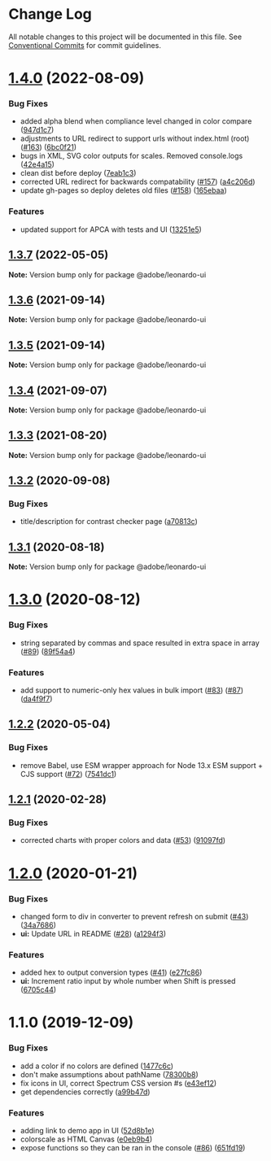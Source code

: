 # Change Log

All notable changes to this project will be documented in this file.
See [Conventional Commits](https://conventionalcommits.org) for commit guidelines.

# [1.4.0](https://github.com/adobe/leonardo/compare/@adobe/leonardo-ui@1.3.7...@adobe/leonardo-ui@1.4.0) (2022-08-09)


### Bug Fixes

* added alpha blend when compliance level changed in color compare ([947d1c7](https://github.com/adobe/leonardo/commit/947d1c7724a6dc9a57cf854226d01b0b3845bf7c))
* adjustments to URL redirect to support urls without index.html (root) ([#163](https://github.com/adobe/leonardo/issues/163)) ([6bc0f21](https://github.com/adobe/leonardo/commit/6bc0f217fc7b9612d99e5e68beaa06153a68d0b7))
* bugs in XML, SVG color outputs for scales. Removed console.logs ([42e4a15](https://github.com/adobe/leonardo/commit/42e4a1526d8c3fb9538ba60c52aa050db0bffc8a))
* clean dist before deploy ([7eab1c3](https://github.com/adobe/leonardo/commit/7eab1c37d263f371bb505d06fa072f990c20cba3))
* corrected URL redirect for backwards compatability ([#157](https://github.com/adobe/leonardo/issues/157)) ([a4c206d](https://github.com/adobe/leonardo/commit/a4c206d69d770c391b763832a635ae44eb521081))
* update gh-pages so deploy deletes old files ([#158](https://github.com/adobe/leonardo/issues/158)) ([165ebaa](https://github.com/adobe/leonardo/commit/165ebaae847eeca20d22cac47fc4925c5ff1cfe0))


### Features

* updated support for APCA with tests and UI ([13251e5](https://github.com/adobe/leonardo/commit/13251e5efdc2e8eef9a536acda2c8d8cb1223945))





## [1.3.7](https://github.com/adobe/leonardo/compare/@adobe/leonardo-ui@1.3.6...@adobe/leonardo-ui@1.3.7) (2022-05-05)

**Note:** Version bump only for package @adobe/leonardo-ui





## [1.3.6](https://github.com/adobe/leonardo/compare/@adobe/leonardo-ui@1.3.5...@adobe/leonardo-ui@1.3.6) (2021-09-14)

**Note:** Version bump only for package @adobe/leonardo-ui





## [1.3.5](https://github.com/adobe/leonardo/compare/@adobe/leonardo-ui@1.3.4...@adobe/leonardo-ui@1.3.5) (2021-09-14)

**Note:** Version bump only for package @adobe/leonardo-ui





## [1.3.4](https://github.com/adobe/leonardo/compare/@adobe/leonardo-ui@1.3.3...@adobe/leonardo-ui@1.3.4) (2021-09-07)

**Note:** Version bump only for package @adobe/leonardo-ui





## [1.3.3](https://github.com/adobe/leonardo/compare/@adobe/leonardo-ui@1.3.2...@adobe/leonardo-ui@1.3.3) (2021-08-20)

**Note:** Version bump only for package @adobe/leonardo-ui





## [1.3.2](https://github.com/adobe/leonardo/compare/@adobe/leonardo-ui@1.3.1...@adobe/leonardo-ui@1.3.2) (2020-09-08)


### Bug Fixes

* title/description for contrast checker page ([a70813c](https://github.com/adobe/leonardo/commit/a70813cd7104c993a1ef30c698cc78e30931b072))





## [1.3.1](https://github.com/adobe/leonardo/compare/@adobe/leonardo-ui@1.3.0...@adobe/leonardo-ui@1.3.1) (2020-08-18)

**Note:** Version bump only for package @adobe/leonardo-ui





# [1.3.0](https://github.com/adobe/leonardo/compare/@adobe/leonardo-ui@1.2.2...@adobe/leonardo-ui@1.3.0) (2020-08-12)


### Bug Fixes

* string separated by commas and space resulted in extra space in array ([#89](https://github.com/adobe/leonardo/issues/89)) ([89f54a4](https://github.com/adobe/leonardo/commit/89f54a44eb39ab7eed2d224a12f79bfbac22fa3b))


### Features

* add support to numeric-only hex values in bulk import ([#83](https://github.com/adobe/leonardo/issues/83)) ([#87](https://github.com/adobe/leonardo/issues/87)) ([da4f9f7](https://github.com/adobe/leonardo/commit/da4f9f78be8260fddb80ae1673dcd7088978ad69))





## [1.2.2](https://github.com/adobe/leonardo/compare/@adobe/leonardo-ui@1.2.1...@adobe/leonardo-ui@1.2.2) (2020-05-04)


### Bug Fixes

* remove Babel, use ESM wrapper approach for Node 13.x ESM support + CJS support ([#72](https://github.com/adobe/leonardo/issues/72)) ([7541dc1](https://github.com/adobe/leonardo/commit/7541dc1189403039b900ef08ca82023d31063b58))





## [1.2.1](https://github.com/adobe/leonardo/compare/@adobe/leonardo-ui@1.2.0...@adobe/leonardo-ui@1.2.1) (2020-02-28)


### Bug Fixes

* corrected charts with proper colors and data ([#53](https://github.com/adobe/leonardo/issues/53)) ([91097fd](https://github.com/adobe/leonardo/commit/91097fdb1a6a0eb2c4add7537d970ca0633994ea))





# [1.2.0](https://github.com/adobe/leonardo/compare/@adobe/leonardo-ui@1.1.0...@adobe/leonardo-ui@1.2.0) (2020-01-21)


### Bug Fixes

* changed form to div in converter to prevent refresh on submit ([#43](https://github.com/adobe/leonardo/issues/43)) ([34a7686](https://github.com/adobe/leonardo/commit/34a76865638e4b001b491ac2ecca227ba060af05))
* **ui:** Update URL in README ([#28](https://github.com/adobe/leonardo/issues/28)) ([a1294f3](https://github.com/adobe/leonardo/commit/a1294f3e6cd29e5cdb7166a9ebdc7a66d98d3cc0))


### Features

* added hex to output conversion types ([#41](https://github.com/adobe/leonardo/issues/41)) ([e27fc86](https://github.com/adobe/leonardo/commit/e27fc860488112e58e453364e9318a88908c403d))
* **ui:** Increment ratio input by whole number when Shift is pressed ([6705c44](https://github.com/adobe/leonardo/commit/6705c44d3f1bf9b16ac5cb7040dfdb99af66afe0))





# 1.1.0 (2019-12-09)


### Bug Fixes

* add a color if no colors are defined ([1477c6c](https://github.com/adobe/leonardo/commit/1477c6cfa5ee71d7eb21dbbf0ed5072136e360e0))
* don't make assumptions about pathName ([78300b8](https://github.com/adobe/leonardo/commit/78300b879f9309d3b18ebc474cc93c77ca533cf2))
* fix icons in UI, correct Spectrum CSS version #s ([e43ef12](https://github.com/adobe/leonardo/commit/e43ef12281177bd34f9f9a577494c192ba407eb7))
* get dependencies correctly ([a99b47d](https://github.com/adobe/leonardo/commit/a99b47d6c793a2d4aae9ee607d1720317be4cdd4))


### Features

* adding link to demo app in UI ([52d8b1e](https://github.com/adobe/leonardo/commit/52d8b1e1d86d6bd85d7000675126e27da186dd3f))
* colorscale as HTML Canvas ([e0eb9b4](https://github.com/adobe/leonardo/commit/e0eb9b46173a4d80c083f22b61b3eae7f49ce5fb))
* expose functions so they can be ran in the console ([#86](https://github.com/adobe/leonardo/issues/86)) ([651fd19](https://github.com/adobe/leonardo/commit/651fd1952e3b317dd6c4187ce2d393bfb7bed91e))
